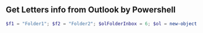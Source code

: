 ## Get Letters info from Outlook by Powershell
```powershell
$f1 = "Folder1"; $f2 = "Folder2"; $olFolderInbox = 6; $ol = new-object -comobject "Outlook.Application"; $mapi = $ol.getnamespace("mapi"); $inbox = $mapi.GetDefaultFolder($olFolderInbox); $msgs = $inbox.Folders.Item($f1).Folders.Item($f2); $msgs.items | Select-Object TaskSubject, CreationTime | export-Csv c:\1\emails.csv -noTypeInformatio
```
